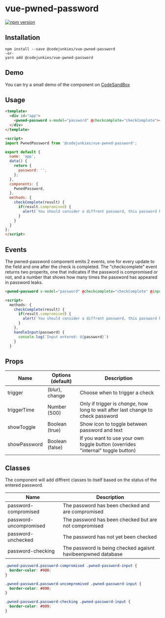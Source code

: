 # vue-pwned-password
[![npm version](https://badge.fury.io/js/%40codejunkies%2Fvue-pwned-password.svg)](https://badge.fury.io/js/%40codejunkies%2Fvue-pwned-password)

## Installation
```
npm install --save @codejunkies/vue-pwned-password
-or-
yarn add @codejunkies/vue-pwned-password
```

## Demo
You can try a small demo of the component on [CodeSandBox](https://codesandbox.io/s/8l909v1v9)

## Usage
```html
<template>
  <div id="app">
    <pwned-password v-model="password" @checkcomplete="checkComplete"></pwned-password>
  </div>
</template>

<script>
import PwnedPassword from '@codejunkies/vue-pwned-password';

export default {
  name: 'app',
  data() {
    return {
      password: '',
    };
  },
  components: {
    PwnedPassword,
  },
  methods: {
    checkComplete(result) {
      if(result.compromised) {
        alert(`You should consider a diffrent password, this password has appeared ${result.appearances} times in password leaks.`) ;
      }
    }
  }
};
</script>
```

## Events

The pwned-password component emits 2 events, one for every update to the field and one after the check is completed.
The "checkcomplete" event returns two properits, one that indicates if the password is compromised or not, and a number that shows how many times the password has appeared in password leaks.

```html
<pwned-password v-model="password" @checkcomplete="checkComplete" @input="handleInput"></pwned-password>

<script>
  methods: {
    checkComplete(result) {
      if(result.compromised) {
        alert(`You should consider a diffrent password, this password has appeared ${result.appearances} times in password leaks.`) ;
      }
    },
    handleInput(password) {
      console.log(`Input entered: ${password}`)
    }
  }
```


## Props

| Name        | Options (default)           | Description  |
| ------------- | ------------- | ----- |
| trigger      | (blur), change  | Choose when to trigger a check |
| triggerTime | Number (500)      | Only if trigger is *change*, how long to wait after last change to check password |
| showToggle | Boolean (true)      | Show icon to toggle between password and text |
| showPassword | Boolean (false)      | If you want to use your own toggle button (overrides "internal" toggle button) |


## Classes
The component will add diffrent classes to itself based on the status of the entered password.

| Name         | Description  |
| ------------ | ----- |
| password-compromised   | The password has been checked and are compromised |
| password-uncompromised | The password has been checked but are not compromised |
| password-unchecked     | The password has not yet been checked |
| password-checking      | The password is being checked agaisnt havibeenpwned database |

```css
.pwned-password.password-compromised .pwned-password-input {
  border-color: #900;
}

.pwned-password.password-uncompromised .pwned-password-input {
  border-color: #090;
}

.pwned-password.password-checking .pwned-password-input {
  border-color: #009;
}
```
